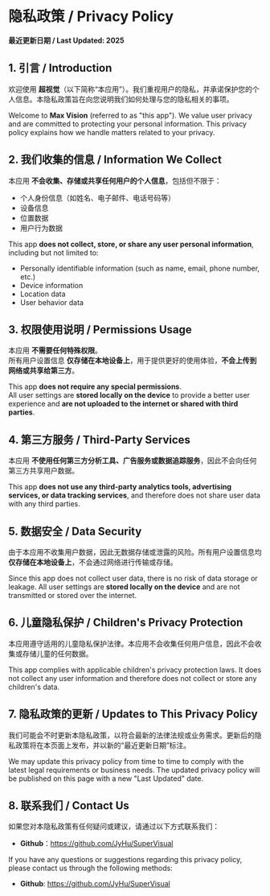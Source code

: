 # 隐私政策 / Privacy Policy  
**最近更新日期 / Last Updated: 2025**  

## 1. 引言 / Introduction  
欢迎使用 **超视觉**（以下简称“本应用”）。我们重视用户的隐私，并承诺保护您的个人信息。本隐私政策旨在向您说明我们如何处理与您的隐私相关的事项。  

Welcome to **Max Vision** (referred to as "this app"). We value user privacy and are committed to protecting your personal information. This privacy policy explains how we handle matters related to your privacy.  

## 2. 我们收集的信息 / Information We Collect  
本应用 **不会收集、存储或共享任何用户的个人信息**，包括但不限于：  

- 个人身份信息（如姓名、电子邮件、电话号码等）  
- 设备信息  
- 位置数据  
- 用户行为数据  

This app **does not collect, store, or share any user personal information**, including but not limited to:  

- Personally identifiable information (such as name, email, phone number, etc.)  
- Device information  
- Location data  
- User behavior data  

## 3. 权限使用说明 / Permissions Usage  
本应用 **不需要任何特殊权限**。  
所有用户设置信息 **仅存储在本地设备上**，用于提供更好的使用体验，**不会上传到网络或共享给第三方**。  

This app **does not require any special permissions**.  
All user settings are **stored locally on the device** to provide a better user experience and **are not uploaded to the internet or shared with third parties**.  

## 4. 第三方服务 / Third-Party Services  
本应用 **不使用任何第三方分析工具、广告服务或数据追踪服务**，因此不会向任何第三方共享用户数据。  

This app **does not use any third-party analytics tools, advertising services, or data tracking services**, and therefore does not share user data with any third parties.  

## 5. 数据安全 / Data Security  
由于本应用不收集用户数据，因此无数据存储或泄露的风险。所有用户设置信息均 **仅存储在本地设备上**，不会通过网络进行传输或存储。  

Since this app does not collect user data, there is no risk of data storage or leakage. All user settings are **stored locally on the device** and are not transmitted or stored over the internet.  

## 6. 儿童隐私保护 / Children's Privacy Protection  
本应用遵守适用的儿童隐私保护法律。本应用不会收集任何用户信息，因此不会收集或存储儿童的任何数据。  

This app complies with applicable children's privacy protection laws. It does not collect any user information and therefore does not collect or store any children's data.  

## 7. 隐私政策的更新 / Updates to This Privacy Policy  
我们可能会不时更新本隐私政策，以符合最新的法律法规或业务需求。更新后的隐私政策将在本页面上发布，并以新的“最近更新日期”标注。  

We may update this privacy policy from time to time to comply with the latest legal requirements or business needs. The updated privacy policy will be published on this page with a new "Last Updated" date.  

## 8. 联系我们 / Contact Us  
如果您对本隐私政策有任何疑问或建议，请通过以下方式联系我们：  

- **Github**：https://github.com/JyHu/SuperVisual  

If you have any questions or suggestions regarding this privacy policy, please contact us through the following methods:  

- **Github**: https://github.com/JyHu/SuperVisual
